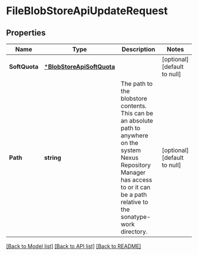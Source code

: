 # FileBlobStoreApiUpdateRequest

## Properties
Name | Type | Description | Notes
------------ | ------------- | ------------- | -------------
**SoftQuota** | [***BlobStoreApiSoftQuota**](BlobStoreApiSoftQuota.md) |  | [optional] [default to null]
**Path** | **string** | The path to the blobstore contents. This can be an absolute path to anywhere on the system Nexus Repository Manager has access to or it can be a path relative to the sonatype-work directory. | [optional] [default to null]

[[Back to Model list]](../README.md#documentation-for-models) [[Back to API list]](../README.md#documentation-for-api-endpoints) [[Back to README]](../README.md)

